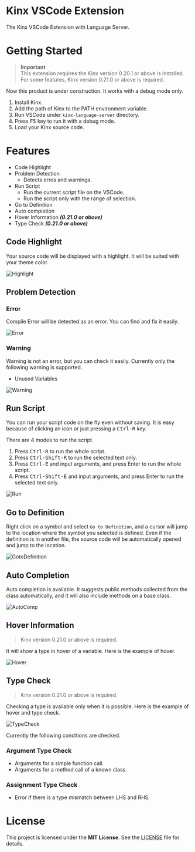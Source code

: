 # Kinx VSCode Extension

The Kinx VSCode Extension with Language Server.

# Getting Started

> **Important**  
> This extension requires the Kinx version 0.20.1 or above is installed.
> For some features, Kinx version 0.21.0 or above is required.

Now this product is under construction. It works with a debug mode only.

1. Install Kinx.
2. Add the path of Kinx to the PATH environment variable.
3. Run VSCode under `kinx-language-server` directory.
4. Press <kbd>F5</kbd> key to run it with a debug mode.
5. Load your Kinx source code.

# Features

* Code Highlight
* Problem Detection
  * Detects erros and warnings.
* Run Script
  * Run the current script file on the VSCode.
  * Run the script only with the range of selection.
* Go to Definition
* Auto completion
* Hover Information     ***(0.21.0 or above)***
* Type Check   ***(0.21.0 or above)***

## Code Highlight

Your source code will be displayed with a highlight.
It will be suited with your theme color.

![Highlight](docs/images/highlight.png)

## Problem Detection

### Error

Compile Error will be detected as an error.
You can find and fix it easily.

![Error](docs/images/error.png)

### Warning

Warning is not an error, but you can check it easily.
Currently only the following warning is supported.

* Unused Variables

![Warning](docs/images/warning.png)

## Run Script

You can run your script code on the fly even without saving.
It is easy because of clicking an icon or just pressing a <kbd>Ctrl-R</kbd> key.

There are 4 modes to run the script.

1. Press <kbd>Ctrl-R</kbd> to run the whole script.
2. Press <kbd>Ctrl-Shift-R</kbd> to run the selected text only.
3. Press <kbd>Ctrl-E</kbd> and input arguments, and press Enter to run the whole script.
4. Press <kbd>Ctrl-Shift-E</kbd> and input arguments, and press Enter to run the selected text only.

![Run](docs/images/run.png)

## Go to Definition

Right click on a symbol and select `Go to Definition`, and a cursor will jump to the location where the symbol you selected is defined.
Even if the definition is in another file, the source code will be automatically opened and jump to the location.

![GotoDefinition](docs/images/gotodef.png)

## Auto Completion

Auto completion is available.
It suggests public methods collected from the class automatically, and it will also include methods on a base class.

![AutoComp](docs/images/autocomp.png)

## Hover Information

> Kinx version 0.21.0 or above is required.

It will show a type in hover of a variable.
Here is the example of hover.

![Hover](docs/images/hover.png)

## Type Check

> Kinx version 0.21.0 or above is required.

Checking a type is available only when it is possible.
Here is the example of hover and type check.

![TypeCheck](docs/images/typecheck.png)

Currently the following conditions are checked.

### Argument Type Check

* Arguments for a simple function call.
* Arguments for a method call of a known class.

### Assignment Type Check

* Error if there is a type mismatch between LHS and RHS.

# License

This project is licensed under the **MIT License**.
See the [LICENSE](LICENSE) file for details.

